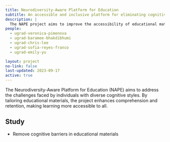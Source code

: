 ```yaml
---
title: Neurodiversity-Aware Platform for Education
subtitle: An accessible and inclusive platform for eliminating cognitive barriers in pedagogical material
description: |
  The NAPE project aims to improve the accessibility of educational materials by adapting them to the cognitive styles of individuals, including those with ADHD, dyslexia, and autism. It seeks to create an inclusive learning environment by removing traditional learning barriers.
people: 
  - ugrad-veronica-pimenova
  - ugrad-baramee-bhakdibhumi
  - ugrad-chris-lee
  - ugrad-sofia-reyes-franco
  - ugrad-emily-yu

layout: project
no-link: false
last-updated: 2023-09-17
active: true
---
```


The Neurodiversity-Aware Platform for Education (NAPE) aims to address the challenges faced by individuals with diverse cognitive styles. By tailoring educational materials, the project enhances comprehension and retention, making learning more accessible to all.


## Study

- Remove cognitive barriers in educational materials
